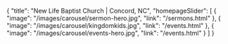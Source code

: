 {
"title": "New Life Baptist Church | Concord, NC",
  "homepageSlider": [
    {
      "image": "/images/carousel/sermon-hero.jpg",
      "link": "/sermons.html"
    },
    {
      "image": "/images/carousel/kingdomkids.jpg",
      "link": "/events.html"
    },
    {
      "image": "/images/carousel/events-hero.jpg",
      "link": "/events.html"
    }
  ]
}

